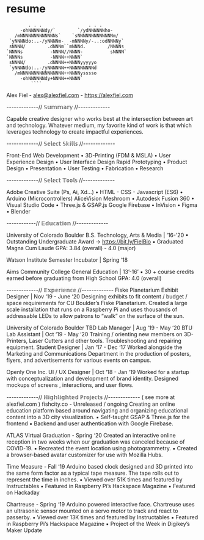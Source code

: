 # resume
            . . .                 . . .                                                                                       
         -ohNNNNNNdy/`        `/ydNNNNNNho-                                                                                   
       /mNNNNNNNNNNNNNs`    `sNNNNNNNNNNNNNm/                                                                                 
     `yNNNNdo:..-/yNNNNm-  -mNNNNy/-..:odNNNNy`                                                                               
     sNNNN/        .dNNNm``mNNNd.        /NNNNs                                                                               
    `NNNNs          -NNNN//NNNN-          sNNNN`                                                                              
    `NNNNs          -NNNN++NNNN`                                                                                              
     sNNNN/        .dNNNN++NNNNyyyyyo                                                                                         
     `yNNNNdo:..-/yNNNNNN++NNNNNNNNNd                                                                                         
       /mNNNNNNNNNNNNNNNN++NNNNysssso                                                                                         
         -ohNNNNNNdy+NNNN++NNNN`                                                                                              
             ````                          

Alex Fiel - alex@alexfiel.com - https://alexfiel.com

-------------// 𝕊𝕦𝕞𝕞𝕒𝕣𝕪 //-------------

Capable creative designer who works best at the intersection between art and technology. Whatever medium, my
favorite kind of work is that which leverages technology to create impactful experiences.

-------------// 𝕊𝕖𝕝𝕖𝕔𝕥 𝕊𝕜𝕚𝕝𝕝𝕤 //-------------

Front-End Web Development • 3D-Printing (FDM & MSLA) • User Experience Design • User Interface Design
Rapid Prototyping • Product Design • Presentation • User Testing • Fabrication • Research

-------------// 𝕊𝕖𝕝𝕖𝕔𝕥 𝕋𝕠𝕠𝕝𝕤 //-------------

Adobe Creative Suite (Ps, Ai, Xd…) • HTML - CSS - Javascript (ES6) • Arduino (Microcontrollers)
AliceVision Meshroom • Autodesk Fusion 360 • Visual Studio Code • Three.js & GSAP.js
Google Firebase • InVision • Figma • Blender

------------// 𝔼𝕕𝕦𝕔𝕒𝕥𝕚𝕠𝕟 //-------------

University of Colorado Boulder
  B.S. Technology, Arts & Media | ‘16-’20
    ▪ Outstanding Undergraduate Award -> https://bit.ly/FielBio
    ▪ Graduated Magna Cum Laude
      GPA: 3.84 (overall) - 4.0 (major)

Watson Institute
  Semester Incubator | Spring ‘18

Aims Community College
  General Education | 13’-16’
    ▪ 30 + course credits earned before graduating from High School
      GPA: 4.0 (overall)

-------------// 𝔼𝕩𝕡𝕖𝕣𝕚𝕖𝕟𝕔𝕖 //-------------
Fiske Planetarium
  Exhibit Designer | Nov ‘19 - June ‘20
    Designing exhibits to fit content / budget / space requirements for CU
    Boulder’s Fiske Planetarium. Created a large scale installation that runs on
    a Raspberry Pi and uses thousands of addressable LEDs to allow patrons to
    “walk” on the surface of the sun.

University of Colorado Boulder
  TBD Lab Manager | Aug ‘19 - May ‘20
  BTU Lab Assistant | Oct ‘19 - May ‘20
    Training / orienting new members on 3D-Printers, Laser Cutters and other
    tools. Troubleshooting and repairing equipment.
  Student Designer | Jan ‘17 - Dec ‘17
    Worked alongside the Marketing and Communications Department in the
    production of posters, flyers, and advertisements for various events on
    campus.
    
Openly One Inc.
  UI / UX Designer | Oct ‘18 - Jan ‘19
    Worked for a startup with conceptualization and development of brand
    identity. Designed mockups of screens , interactions, and user flows.
    

-------------// ℍ𝕚𝕘𝕙𝕝𝕚𝕘𝕙𝕥𝕖𝕕 ℙ𝕣𝕠𝕛𝕖𝕔𝕥𝕤 //-------------                  ( see more at alexfiel.com )
fishcity.co - Unreleased / ongoing
  Creating an online education platform based around navigating and organizing educational content into a 3D city visualization.
    ▪ Self-taught GSAP & Three.js for the frontend
    ▪ Backend and user authentication with Google Firebase.
    
ATLAS Virtual Graduation - Spring ‘20
  Created an interactive online reception in two weeks when our graduation was canceled because of COVID-19.
    ▪ Recreated the event location using photogrammetry.
    ▪ Created a browser-based avatar customizer for use with Mozilla Hubs.
    
Time Measure - Fall ‘19
  Arduino based clock designed and 3D printed into the same form factor as a
  typical tape measure. The tape rolls out to represent the time in inches.
    ▪ Viewed over 51K times and featured by Instructables
    ▪ Featured in Raspberry Pi’s Hackspace Magazine
    ▪ Featured on Hackaday
    
Chartreuse - Spring ‘19
  Arduino powered interactive face. Chartreuse uses an ultrasonic sensor
  mounted on a servo motor to track and react to passerby.
    ▪ Viewed over 13K times and featured by Instructables
    ▪ Featured in Raspberry Pi’s Hackspace Magazine
    ▪ Project of the Week in Digikey’s Maker Update
    
